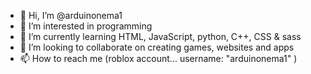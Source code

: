 - 👋 Hi, I’m @arduinonema1
- 👀 I’m interested in programming
- 🌱 I’m currently learning HTML, JavaScript, python, C++, CSS & sass
- 💞️ I’m looking to collaborate on creating games, websites and apps
- 📫 How to reach me (roblox account... username: "arduinonema1" )

<!---
arduinonema1/arduinonema1 is a ✨ special ✨ repository because its `README.md` (this file) appears on your GitHub profile.
You can click the Preview link to take a look at your changes.
--->
